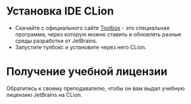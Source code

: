 # Установка IDE CLion

- Скачайте с официального сайте [Toolbox](https://www.jetbrains.com/toolbox/app/) - это специальная программа, через которую можно ставить и обновлять разные среды разработки от JetBrains.
- Запустите тулбокс и установите через него CLion.

# Получение учебной лицензии

Обратитесь к своему преподавателю, чтобы он вам выдал учебную лицензию JetBrains на CLion.